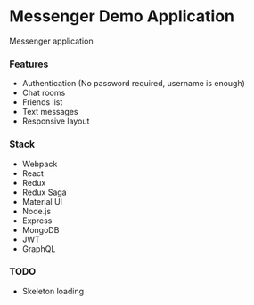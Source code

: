 # Messenger Demo Application

Messenger application

### Features
- Authentication (No password required, username is enough)
- Chat rooms
- Friends list
- Text messages
- Responsive layout

### Stack
- Webpack
- React
- Redux
- Redux Saga
- Material UI
- Node.js
- Express
- MongoDB
- JWT
- GraphQL

### TODO
- Skeleton loading